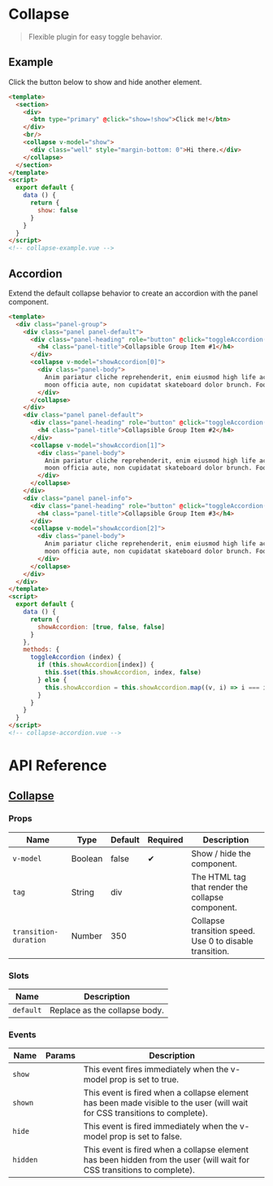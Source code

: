 # Collapse

> Flexible plugin for easy toggle behavior.

## Example

Click the button below to show and hide another element.

```html
<template>
  <section>
    <div>
      <btn type="primary" @click="show=!show">Click me!</btn>
    </div>
    <br/>
    <collapse v-model="show">
      <div class="well" style="margin-bottom: 0">Hi there.</div>
    </collapse>
  </section>
</template>
<script>
  export default {
    data () {
      return {
        show: false
      }
    }
  }
</script>
<!-- collapse-example.vue -->
```

## Accordion

Extend the default collapse behavior to create an accordion with the panel component.

```html
<template>
  <div class="panel-group">
    <div class="panel panel-default">
      <div class="panel-heading" role="button" @click="toggleAccordion(0)">
        <h4 class="panel-title">Collapsible Group Item #1</h4>
      </div>
      <collapse v-model="showAccordion[0]">
        <div class="panel-body">
          Anim pariatur cliche reprehenderit, enim eiusmod high life accusamus terry richardson ad squid. 3 wolf
          moon officia aute, non cupidatat skateboard dolor brunch. Food truck quinoa nesciunt laborum eiusmod.
        </div>
      </collapse>
    </div>
    <div class="panel panel-default">
      <div class="panel-heading" role="button" @click="toggleAccordion(1)">
        <h4 class="panel-title">Collapsible Group Item #2</h4>
      </div>
      <collapse v-model="showAccordion[1]">
        <div class="panel-body">
          Anim pariatur cliche reprehenderit, enim eiusmod high life accusamus terry richardson ad squid. 3 wolf
          moon officia aute, non cupidatat skateboard dolor brunch. Food truck quinoa nesciunt laborum eiusmod.
        </div>
      </collapse>
    </div>
    <div class="panel panel-info">
      <div class="panel-heading" role="button" @click="toggleAccordion(2)">
        <h4 class="panel-title">Collapsible Group Item #3</h4>
      </div>
      <collapse v-model="showAccordion[2]">
        <div class="panel-body">
          Anim pariatur cliche reprehenderit, enim eiusmod high life accusamus terry richardson ad squid. 3 wolf
          moon officia aute, non cupidatat skateboard dolor brunch. Food truck quinoa nesciunt laborum eiusmod.
        </div>
      </collapse>
    </div>
  </div>
</template>
<script>
  export default {
    data () {
      return {
        showAccordion: [true, false, false]
      }
    },
    methods: {
      toggleAccordion (index) {
        if (this.showAccordion[index]) {
          this.$set(this.showAccordion, index, false)
        } else {
          this.showAccordion = this.showAccordion.map((v, i) => i === index)
        }
      }
    }
  }
</script>
<!-- collapse-accordion.vue -->
```

# API Reference

## [Collapse](https://github.com/wxsms/uiv/blob/release/src/components/collapse/Collapse.vue)

### Props

Name                  | Type       | Default  | Required | Description
----------------      | ---------- | -------- | -------- | -----------------------
`v-model`             | Boolean    | false    | &#10004; | Show / hide the component.
`tag`                 | String     | div      |          | The HTML tag that render the collapse component.
`transition-duration` | Number     | 350      |          | Collapse transition speed. Use 0 to disable transition.

### Slots

Name      | Description
--------- | -----------------------
`default` | Replace as the collapse body.

### Events

Name        | Params | Description
----------- | ------ | ---------------
`show`      |        | This event fires immediately when the v-model prop is set to true.
`shown`     |        | This event is fired when a collapse element has been made visible to the user (will wait for CSS transitions to complete).
`hide`      |        | 	This event is fired immediately when the v-model prop is set to false.
`hidden`    |        | This event is fired when a collapse element has been hidden from the user (will wait for CSS transitions to complete).
